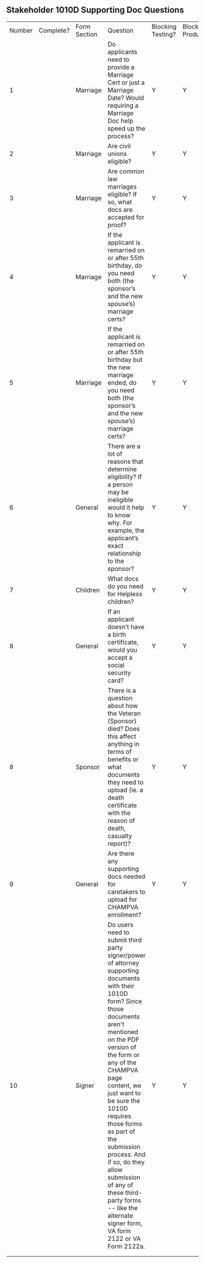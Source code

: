 ## Stakeholder 1010D Supporting Doc Questions

 


<table>
  <tr>
   <td>Number
   </td>
   <td>Complete?
   </td>
   <td>Form Section
   </td>
   <td>Question
   </td>
   <td>Blocking Testing?
   </td>
   <td>Blocking Production?
   </td>
   <td>Answer
   </td>
  </tr>
  <tr>
   <td>1
   </td>
   <td>
   </td>
   <td>Marriage
   </td>
   <td>Do applicants need to provide a Marriage Cert or just a Marriage Date? Would requiring a Marriage Doc help speed up the process?
   </td>
   <td>Y
   </td>
   <td>Y
   </td>
   <td>
   </td>
  </tr>
  <tr>
   <td>2
   </td>
   <td>
   </td>
   <td>Marriage
   </td>
   <td>Are civil unions eligible?
   </td>
   <td>Y
   </td>
   <td>Y
   </td>
   <td>
   </td>
  </tr>
  <tr>
   <td>3
   </td>
   <td>
   </td>
   <td>Marriage
   </td>
   <td>Are common law marriages eligible? If so, what docs are accepted for proof?
   </td>
   <td>Y
   </td>
   <td>Y
   </td>
   <td>
   </td>
  </tr>
  <tr>
   <td>4
   </td>
   <td>
   </td>
   <td>Marriage
   </td>
   <td>If the applicant is remarried on or after 55th birthday, do you need both (the sponsor’s and the new spouse’s) marriage certs?
   </td>
   <td>Y
   </td>
   <td>Y
   </td>
   <td>
   </td>
  </tr>
  <tr>
   <td>5
   </td>
   <td>
   </td>
   <td>Marriage
   </td>
   <td>If the applicant is remarried on or after 55th birthday but the new marriage ended, do you need both (the sponsor’s and the new spouse’s) marriage certs?
   </td>
   <td>Y
   </td>
   <td>Y
   </td>
   <td>
   </td>
  </tr>
  <tr>
   <td>6
   </td>
   <td>
   </td>
   <td>General
   </td>
   <td>There are a lot of reasons that determine eligibility? If a person may be ineligible would it help to know why. For example, the applicant’s exact relationship to the sponsor?
   </td>
   <td>Y
   </td>
   <td>Y
   </td>
   <td>
   </td>
  </tr>
  <tr>
   <td>7
   </td>
   <td>
   </td>
   <td>Children
   </td>
   <td>What docs do you need for Helpless children?
   </td>
   <td>Y
   </td>
   <td>Y
   </td>
   <td>
   </td>
  </tr>
  <tr>
   <td>8
   </td>
   <td>
   </td>
   <td>General
   </td>
   <td>If an applicant doesn’t have a birth certificate, would you accept a social security card?
   </td>
   <td>Y
   </td>
   <td>Y
   </td>
   <td>
   </td>
  </tr>
  <tr>
   <td>8
   </td>
   <td>
   </td>
   <td>Sponsor
   </td>
   <td>There is a question about how the Veteran (Sponsor) died? Does this affect anything in terms of benefits or what documents they need to upload (ie. a death certificate with the reason of death, casualty report)?
   </td>
   <td>Y
   </td>
   <td>Y
   </td>
   <td>
   </td>
  </tr>
  <tr>
   <td>9
   </td>
   <td>
   </td>
   <td>General
   </td>
   <td>Are there any supporting docs needed for caretakers to upload for CHAMPVA enrollment?
   </td>
   <td>Y
   </td>
   <td>Y
   </td>
   <td>
   </td>
  </tr>
  <tr>
   <td>10
   </td>
   <td>
   </td>
   <td>Signer
   </td>
   <td>Do users need to submit third party signer/power of attorney supporting documents with their 1010D form? Since those documents aren't mentioned on the PDF version of the form or any of the CHAMPVA page content, we just want to be sure the 1010D requires those forms as part of the submission process. And if so, do they allow submission of any of these third-party forms -- like the alternate signer form,  VA form 2122 or VA Form 2122a.
   </td>
   <td>Y
   </td>
   <td>Y
   </td>
   <td>
   </td>
  </tr>
  <tr>
   <td>
   </td>
   <td>
   </td>
   <td>
   </td>
   <td>
   </td>
   <td>
   </td>
   <td>
   </td>
   <td>
   </td>
  </tr>
  <tr>
   <td>
   </td>
   <td>
   </td>
   <td>
   </td>
   <td>
   </td>
   <td>
   </td>
   <td>
   </td>
   <td>
   </td>
  </tr>
</table>

